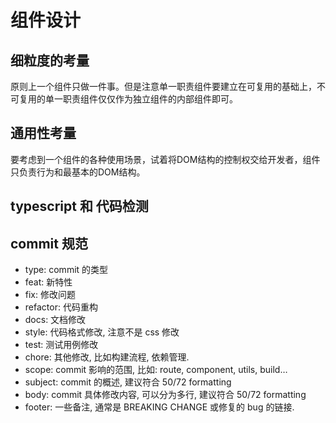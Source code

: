
# 组件设计

## 细粒度的考量
原则上一个组件只做一件事。但是注意单一职责组件要建立在可复用的基础上，不可复用的单一职责组件仅仅作为独立组件的内部组件即可。

## 通用性考量
要考虑到一个组件的各种使用场景，试着将DOM结构的控制权交给开发者，组件只负责行为和最基本的DOM结构。

## typescript 和 代码检测

## commit 规范

* type: commit 的类型
* feat: 新特性
* fix: 修改问题
* refactor: 代码重构
* docs: 文档修改
* style: 代码格式修改, 注意不是 css 修改
* test: 测试用例修改
* chore: 其他修改, 比如构建流程, 依赖管理.
* scope: commit 影响的范围, 比如: route, component, utils, build…
* subject: commit 的概述, 建议符合 50/72 formatting
* body: commit 具体修改内容, 可以分为多行, 建议符合 50/72 formatting
* footer: 一些备注, 通常是 BREAKING CHANGE 或修复的 bug 的链接.

